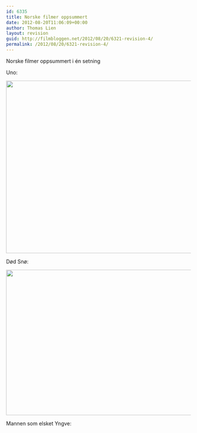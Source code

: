 ```yaml
---
id: 6335
title: Norske filmer oppsummert
date: 2012-08-20T11:06:09+00:00
author: Thomas Lien
layout: revision
guid: http://filmbloggen.net/2012/08/20/6321-revision-4/
permalink: /2012/08/20/6321-revision-4/
---
```

Norske filmer oppsummert i én setning

Uno:

<a href="http://filmbloggen.net/?attachment_id=6331" rel="attachment wp-att-6331"><img class="alignnone size-full wp-image-6331" src="http://filmbloggen.net/wp-content/uploads//2012/08/Uno-ferdig.jpg" alt="" width="705" height="470" /></a>

Død Snø:

<a href="http://filmbloggen.net/?attachment_id=6322" rel="attachment wp-att-6322"><img class="alignnone size-full wp-image-6322" src="http://filmbloggen.net/wp-content/uploads//2012/08/dod-sno.jpg" alt="" width="707" height="396" /></a>

Mannen som elsket Yngve: